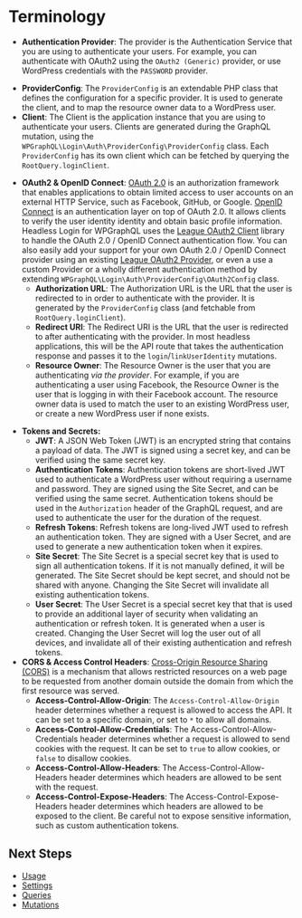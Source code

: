 
# Terminology

* **Authentication Provider**: The provider is the Authentication Service that you are using to authenticate your users. For example, you can authenticate with OAuth2 using the `OAuth2 (Generic)` provider, or use WordPress credentials with the `PASSWORD` provider.
- **ProviderConfig**: The `ProviderConfig` is an extendable PHP class that defines the configuration for a specific provider. It is used to generate the client, and to map the resource owner data to a WordPress user.
- **Client**: The Client is the application instance that you are using to authenticate your users. Clients are generated during the GraphQL mutation, using the `WPGraphQL\Login\Auth\ProviderConfig\ProviderConfig` class. Each `ProviderConfig` has its own client which can be fetched by querying the `RootQuery.loginClient`.
* **OAuth2 & OpenID Connect**: [OAuth 2.0](https://oauth.net/2/) is an authorization framework that enables applications to obtain limited access to user accounts on an external HTTP Service, such as Facebook, GitHub, or Google.
[OpenID Connect](https://openid.net/connect/) is an authentication layer on top of OAuth 2.0. It allows clients to verify the user identity identity and obtain basic profile information. <br />
Headless Login for WPGraphQL uses the [League OAuth2 Client](https://oauth2-client.thephpleague.com/) library to handle the OAuth 2.0 / OpenID Connect authentication flow. You can also easily add your support for your own OAuth 2.0 / OpenID Connect provider using an existing [League OAuth2 Provider](https://oauth2-client.thephpleague.com/providers/league/), or even a use a custom Provider or a wholly different authentication method by extending `WPGraphQL\Login\Auth\ProviderConfig\OAuth2Config` class.
  - **Authorization URL**: The Authorization URL is the URL that the user is redirected to in order to authenticate with the provider. It is generated by the `ProviderConfig` class (and fetchable from `RootQuery.loginClient`).
  - **Redirect URI**: The Redirect URI is the URL that the user is redirected to after authenticating with the provider. In most headless applications, this will be the API route that takes the authentication response and passes it to the `login`/`linkUserIdentity` mutations.
  - **Resource Owner**: The Resource Owner is the user that you are authenticating _via the provider_. For example, if you are authenticating a user using Facebook, the Resource Owner is the user that is logging in with their Facebook account. The resource owner data is used to match the user to an existing WordPress user, or create a new WordPress user if none exists.
- **Tokens and Secrets:**
  - **JWT**: A JSON Web Token (JWT) is an encrypted string that contains a payload of data. The JWT is signed using a secret key, and can be verified using the same secret key.
  - **Authentication Tokens**: Authentication tokens are short-lived JWT used to authenticate a WordPress user without requiring a username and password. They are signed using the Site Secret, and can be verified using the same secret. Authentication tokens should be used in the `Authorization` header of the GraphQL request, and are used to authenticate the user for the duration of the request.
  - **Refresh Tokens**: Refresh tokens are long-lived JWT used to refresh an authentication token. They are signed with a User Secret, and are used to generate a new authentication token when it expires.
  - **Site Secret**: The Site Secret is a special secret key that is used to sign all authentication tokens. If it is not manually defined, it will be generated. The Site Secret should be kept secret, and should not be shared with anyone. Changing the Site Secret will invalidate all existing authentication tokens.
  - **User Secret**: The User Secret is a special secret key that that is used to provide an additional layer of security when validating an authentication or refresh token. It is generated when a user is created. Changing the User Secret will log the user out of all devices, and invalidate all of their existing authentication and refresh tokens.
- **CORS & Access Control Headers**: [Cross-Origin Resource Sharing (CORS)](https://developer.mozilla.org/en-US/docs/Web/HTTP/CORS) is a mechanism that allows restricted resources on a web page to be requested from another domain outside the domain from which the first resource was served.
  - **Access-Control-Allow-Origin**: The `Access-Control-Allow-Origin` header determines whether a request is allowed to access the API. It can be set to a specific domain, or set to `*` to allow all domains.
  - **Access-Control-Allow-Credentials**: The Access-Control-Allow-Credentials header determines whether a request is allowed to send cookies with the request. It can be set to `true` to allow cookies, or `false` to disallow cookies.
  - **Access-Control-Allow-Headers**: The Access-Control-Allow-Headers header determines which headers are allowed to be sent with the request.
  - **Access-Control-Expose-Headers**: The Access-Control-Expose-Headers header determines which headers are allowed to be exposed to the client. Be careful not to expose sensitive information, such as custom authentication tokens.

## Next Steps

- [Usage](usage.md)
- [Settings](../reference/settings.md)
- [Queries](../reference/queries.md)
- [Mutations](../reference/mutations.md)
